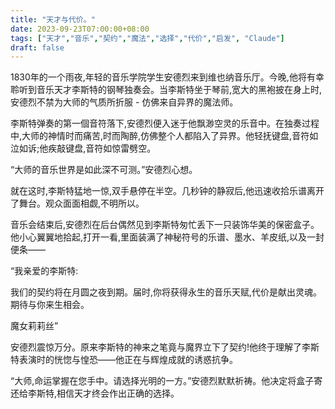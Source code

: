 ```yaml
---
title: "天才与代价。"
date: 2023-09-23T07:00:00+08:00
tags: ["天才","音乐","契约","魔法","选择","代价","启发", "Claude"]
draft: false
--- 
```


1830年的一个雨夜,年轻的音乐学院学生安德烈来到维也纳音乐厅。今晚,他将有幸聆听到音乐天才李斯特的钢琴独奏会。当李斯特坐于琴前,宽大的黑袍披在身上时,安德烈不禁为大师的气质所折服 - 仿佛来自异界的魔法师。

李斯特弹奏的第一個音符落下,安德烈便入迷于他飘渺空灵的乐音中。在独奏过程中,大师的神情时而痛苦,时而陶醉,仿佛整个人都陷入了异界。他轻抚键盘,音符如泣如诉;他疾敲键盘,音符如惊雷劈空。

“大师的音乐世界是如此深不可测。”安德烈心想。

就在这时,李斯特猛地一惊,双手悬停在半空。几秒钟的静寂后,他迅速收拾乐谱离开了舞台。观众面面相觑,不明所以。

音乐会结束后,安德烈在后台偶然见到李斯特匆忙丢下一只装饰华美的保密盒子。他小心翼翼地拾起,打开一看,里面装满了神秘符号的乐谱、墨水、羊皮纸,以及一封便条——

“我亲爱的李斯特: 

我们的契约将在月圆之夜到期。届时,你将获得永生的音乐天赋,代价是献出灵魂。期待与你来生相会。

魔女莉莉丝”

安德烈震惊万分。原来李斯特的神来之笔竟与魔界立下了契约!他终于理解了李斯特表演时的恍惚与惶恐——他正在与辉煌成就的诱惑抗争。

“大师,命运掌握在您手中。请选择光明的一方。”安德烈默默祈祷。他决定将盒子寄还给李斯特,相信天才终会作出正确的选择。
